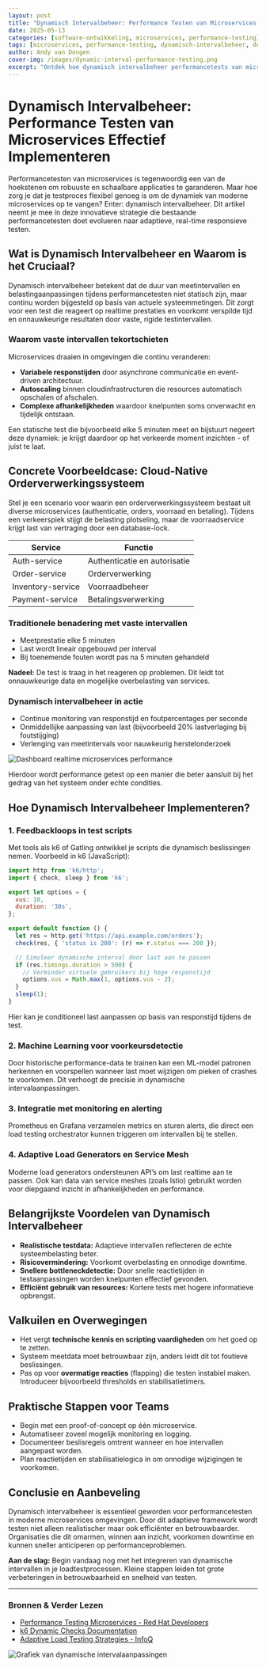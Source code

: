 ```yaml
---
layout: post
title: "Dynamisch Intervalbeheer: Performance Testen van Microservices Effectief Implementeren"
date: 2025-05-13
categories: [software-ontwikkeling, microservices, performance-testing]
tags: [microservices, performance-testing, dynamisch-intervalbeheer, devops]
author: Andy van Dongen
cover-img: /images/dynamic-interval-performance-testing.png
excerpt: "Ontdek hoe dynamisch intervalbeheer performancetests van microservices verbetert en helpt bij het identificeren van knelpunten en grenzen van systemen."
---
```


# Dynamisch Intervalbeheer: Performance Testen van Microservices Effectief Implementeren

Performancetesten van microservices is tegenwoordig een van de hoekstenen om robuuste en schaalbare applicaties te garanderen. Maar hoe zorg je dat je testproces flexibel genoeg is om de dynamiek van moderne microservices op te vangen? Enter: dynamisch intervalbeheer. Dit artikel neemt je mee in deze innovatieve strategie die bestaande performancetesten doet evolueren naar adaptieve, real-time responsieve testen.

## Wat is Dynamisch Intervalbeheer en Waarom is het Cruciaal?

Dynamisch intervalbeheer betekent dat de duur van meetintervallen en belastingaanpassingen tijdens performancetesten niet statisch zijn, maar continu worden bijgesteld op basis van actuele systeemmetingen. Dit zorgt voor een test die reageert op realtime prestaties en voorkomt verspilde tijd en onnauwkeurige resultaten door vaste, rigide testintervallen.

### Waarom vaste intervallen tekortschieten

Microservices draaien in omgevingen die continu veranderen:

- **Variabele responstijden** door asynchrone communicatie en event-driven architectuur.
- **Autoscaling** binnen cloudinfrastructuren die resources automatisch opschalen of afschalen.
- **Complexe afhankelijkheden** waardoor knelpunten soms onverwacht en tijdelijk ontstaan.

Een statische test die bijvoorbeeld elke 5 minuten meet en bijstuurt negeert deze dynamiek: je krijgt daardoor op het verkeerde moment inzichten - of juist te laat.

## Concrete Voorbeeldcase: Cloud-Native Orderverwerkingssysteem

Stel je een scenario voor waarin een orderverwerkingssysteem bestaat uit diverse microservices (authenticatie, orders, voorraad en betaling). Tijdens een verkeerspiek stijgt de belasting plotseling, maar de voorraadservice krijgt last van vertraging door een database-lock.

| Service          | Functie                   |
|------------------|---------------------------|
| Auth-service     | Authenticatie en autorisatie|
| Order-service    | Orderverwerking           |
| Inventory-service| Voorraadbeheer            |
| Payment-service  | Betalingsverwerking       |

### Traditionele benadering met vaste intervallen

- Meetprestatie elke 5 minuten
- Last wordt lineair opgebouwd per interval
- Bij toenemende fouten wordt pas na 5 minuten gehandeld

**Nadeel:** De test is traag in het reageren op problemen. Dit leidt tot onnauwkeurige data en mogelijke overbelasting van services.

### Dynamisch intervalbeheer in actie

- Continue monitoring van responstijd en foutpercentages per seconde
- Onmiddellijke aanpassing van last (bijvoorbeeld 20% lastverlaging bij foutstijging)
- Verlenging van meetintervals voor nauwkeurig herstelonderzoek

![Dashboard realtime microservices performance](images/microservices-performance-dashboard.png "Realtime dashboard met performance metrics en adaptieve testparameters")

Hierdoor wordt performance getest op een manier die beter aansluit bij het gedrag van het systeem onder echte condities.

## Hoe Dynamisch Intervalbeheer Implementeren?

### 1. Feedbackloops in test scripts

Met tools als k6 of Gatling ontwikkel je scripts die dynamisch beslissingen nemen. Voorbeeld in k6 (JavaScript):

```javascript
import http from 'k6/http';
import { check, sleep } from 'k6';

export let options = {
  vus: 10,
  duration: '30s',
};

export default function () {
  let res = http.get('https://api.example.com/orders');
  check(res, { 'status is 200': (r) => r.status === 200 });

  // Simuleer dynamische interval door last aan te passen
  if (res.timings.duration > 500) {
    // Verminder virtuele gebruikers bij hoge responstijd
    options.vus = Math.max(1, options.vus - 2);
  }
  sleep(1);
}
```

Hier kan je conditioneel last aanpassen op basis van responstijd tijdens de test.

### 2. Machine Learning voor voorkeursdetectie

Door historische performance-data te trainen kan een ML-model patronen herkennen en voorspellen wanneer last moet wijzigen om pieken of crashes te voorkomen. Dit verhoogt de precisie in dynamische intervalaanpassingen.

### 3. Integratie met monitoring en alerting

Prometheus en Grafana verzamelen metrics en sturen alerts, die direct een load testing orchestrator kunnen triggeren om intervallen bij te stellen.

### 4. Adaptive Load Generators en Service Mesh

Moderne load generators ondersteunen API’s om last realtime aan te passen. Ook kan data van service meshes (zoals Istio) gebruikt worden voor diepgaand inzicht in afhankelijkheden en performance.

## Belangrijkste Voordelen van Dynamisch Intervalbeheer

- **Realistische testdata:** Adaptieve intervallen reflecteren de echte systeembelasting beter.
- **Risicovermindering:** Voorkomt overbelasting en onnodige downtime.
- **Snellere bottleneckdetectie:** Door snelle reactietijden in testaanpassingen worden knelpunten effectief gevonden.
- **Efficiënt gebruik van resources:** Kortere tests met hogere informatieve opbrengst.

## Valkuilen en Overwegingen

- Het vergt **technische kennis en scripting vaardigheden** om het goed op te zetten.
- Systeem meetdata moet betrouwbaar zijn, anders leidt dit tot foutieve beslissingen.
- Pas op voor **overmatige reacties** (flapping) die testen instabiel maken. Introduceer bijvoorbeeld thresholds en stabilisatietimers.

## Praktische Stappen voor Teams

- Begin met een proof-of-concept op één microservice.
- Automatiseer zoveel mogelijk monitoring en logging.
- Documenteer beslisregels omtrent wanneer en hoe intervallen aangepast worden.
- Plan reactietijden en stabilisatielogica in om onnodige wijzigingen te voorkomen.

## Conclusie en Aanbeveling

Dynamisch intervalbeheer is essentieel geworden voor performancetesten in moderne microservices omgevingen. Door dit adaptieve framework wordt testen niet alleen realistischer maar ook efficiënter en betrouwbaarder. Organisaties die dit omarmen, winnen aan inzicht, voorkomen downtime en kunnen sneller anticiperen op performanceproblemen.

**Aan de slag:** Begin vandaag nog met het integreren van dynamische intervallen in je loadtestprocessen. Kleine stappen leiden tot grote verbeteringen in betrouwbaarheid en snelheid van testen.

---

### Bronnen & Verder Lezen

- [Performance Testing Microservices - Red Hat Developers](https://developers.redhat.com/articles/2020/03/23/performance-testing-microservices)  
- [k6 Dynamic Checks Documentation](https://k6.io/docs/testing-guides/dynamic-checks)  
- [Adaptive Load Testing Strategies - InfoQ](https://www.infoq.com/articles/adaptive-load-testing/)  

![Grafiek van dynamische intervalaanpassingen](images/adaptive-interval-chart.png "Voorbeeldgrafiek die dynamische aanpassing van testintervallen toont tijdens verschillende belastingsniveaus")